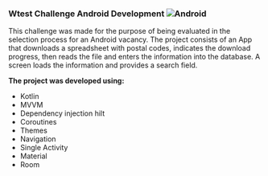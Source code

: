 ### Wtest Challenge Android Development ![Android](https://img.icons8.com/office/40/000000/android.png "Android")

This challenge was made for the purpose of being evaluated in the selection process for an Android vacancy.
The project consists of an App that downloads a spreadsheet with postal codes, indicates the download progress,
then reads the file and enters the information into the database. A screen loads the information and provides a search field.

**The project was developed using:**

- Kotlin
- MVVM
- Dependency injection hilt
- Coroutines
- Themes
- Navigation
- Single Activity
- Material
- Room


